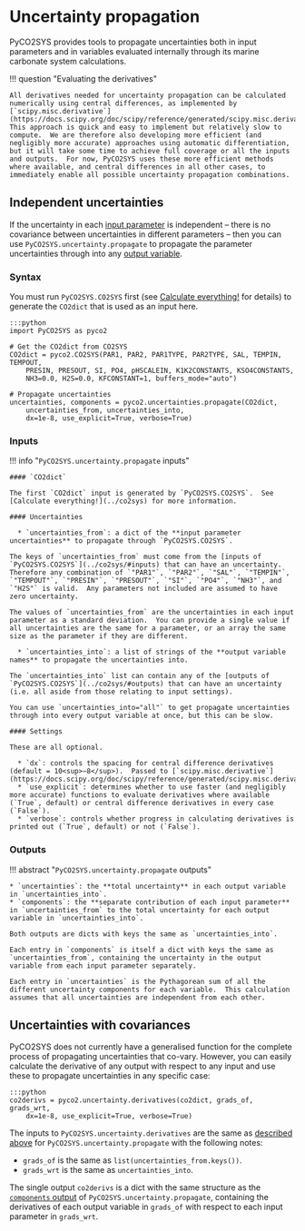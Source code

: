 # Uncertainty propagation

PyCO2SYS provides tools to propagate uncertainties both in input parameters and in variables evaluated internally through its marine carbonate system calculations.

!!! question "Evaluating the derivatives"

    All derivatives needed for uncertainty propagation can be calculated numerically using central differences, as implemented by [`scipy.misc.derivative`](https://docs.scipy.org/doc/scipy/reference/generated/scipy.misc.derivative.html).  This approach is quick and easy to implement but relatively slow to compute.  We are therefore also developing more efficient (and negligibly more accurate) approaches using automatic differentiation, but it will take some time to achieve full coverage or all the inputs and outputs.  For now, PyCO2SYS uses these more efficient methods where available, and central differences in all other cases, to immediately enable all possible uncertainty propagation combinations.

## Independent uncertainties

If the uncertainty in each [input parameter](../co2sys/#inputs) is independent – there is no covariance between uncertainties in different parameters – then you can use `PyCO2SYS.uncertainty.propagate` to propagate the parameter uncertainties through into any [output variable](../co2sys/#outputs).

### Syntax

You must run `PyCO2SYS.CO2SYS` first (see [Calculate everything!](../co2sys) for details) to generate the `CO2dict` that is used as an input here.

    :::python
    import PyCO2SYS as pyco2

    # Get the CO2dict from CO2SYS
    CO2dict = pyco2.CO2SYS(PAR1, PAR2, PAR1TYPE, PAR2TYPE, SAL, TEMPIN, TEMPOUT,
        PRESIN, PRESOUT, SI, PO4, pHSCALEIN, K1K2CONSTANTS, KSO4CONSTANTS,
        NH3=0.0, H2S=0.0, KFCONSTANT=1, buffers_mode="auto")
    
    # Propagate uncertainties
    uncertainties, components = pyco2.uncertainties.propagate(CO2dict,
        uncertainties_from, uncertainties_into,
        dx=1e-8, use_explicit=True, verbose=True)

### Inputs

!!! info "`PyCO2SYS.uncertainty.propagate` inputs"

    #### `CO2dict`

    The first `CO2dict` input is generated by `PyCO2SYS.CO2SYS`.  See [Calculate everything!](../co2sys) for more information.

    #### Uncertainties

      * `uncertainties_from`: a dict of the **input parameter uncertainties** to propagate through `PyCO2SYS.CO2SYS`.

    The keys of `uncertainties_from` must come from the [inputs of `PyCO2SYS.CO2SYS`](../co2sys/#inputs) that can have an uncertainty.  Therefore any combination of `"PAR1"`, `"PAR2"`, `"SAL"`, `"TEMPIN"`, `"TEMPOUT"`, `"PRESIN"`, `"PRESOUT"`, `"SI"`, `"PO4"`, `"NH3"`, and `"H2S"` is valid.  Any parameters not included are assumed to have zero uncertainty.
    
    The values of `uncertainties_from` are the uncertainties in each input parameter as a standard deviation.  You can provide a single value if all uncertainties are the same for a parameter, or an array the same size as the parameter if they are different.

      * `uncertainties_into`: a list of strings of the **output variable names** to propagate the uncertainties into.

    The `uncertainties_into` list can contain any of the [outputs of `PyCO2SYS.CO2SYS`](../co2sys/#outputs) that can have an uncertainty (i.e. all aside from those relating to input settings).

    You can use `uncertainties_into="all"` to get propagate uncertainties through into every output variable at once, but this can be slow.

    #### Settings

    These are all optional.

      * `dx`: controls the spacing for central difference derivatives (default = 10<sup>−8</sup>).  Passed to [`scipy.misc.derivative`](https://docs.scipy.org/doc/scipy/reference/generated/scipy.misc.derivative.html).
      * `use_explicit`: determines whether to use faster (and negligibly more accurate) functions to evaluate derivatives where available (`True`, default) or central difference derivatives in every case (`False`).
      * `verbose`: controls whether progress in calculating derivatives is printed out (`True`, default) or not (`False`).

### Outputs

!!! abstract "`PyCO2SYS.uncertainty.propagate` outputs"

    * `uncertainties`: the **total uncertainty** in each output variable in `uncertainties_into`.
    * `components`: the **separate contribution of each input parameter** in `uncertainties_from` to the total uncertainty for each output variable in `uncertainties_into`.

    Both outputs are dicts with keys the same as `uncertainties_into`.

    Each entry in `components` is itself a dict with keys the same as `uncertainties_from`, containing the uncertainty in the output variable from each input parameter separately.

    Each entry in `uncertainties` is the Pythagorean sum of all the different uncertainty components for each variable.  This calculation assumes that all uncertainties are independent from each other.

## Uncertainties with covariances

PyCO2SYS does not currently have a generalised function for the complete process of propagating uncertainties that co-vary.  However, you can easily calculate the derivative of any output with respect to any input and use these to propagate uncertainties in any specific case:

    :::python
    co2derivs = pyco2.uncertainty.derivatives(co2dict, grads_of, grads_wrt,
        dx=1e-8, use_explicit=True, verbose=True)

The inputs to `PyCO2SYS.uncertainty.derivatives` are the same as [described above](#inputs) for `PyCO2SYS.uncertainty.propagate` with the following notes:

  * `grads_of` is the same as `list(uncertainties_from.keys())`.
  * `grads_wrt` is the same as `uncertainties_into`.

The single output `co2derivs` is a dict with the same structure as the [`components` output](#outputs) of `PyCO2SYS.uncertainty.propagate`, containing the derivatives of each output variable in `grads_of` with respect to each input parameter in `grads_wrt`.
